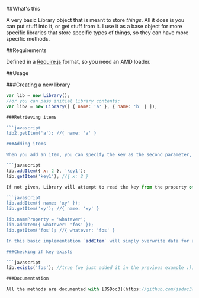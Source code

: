 ##What's this

A very basic Library object that is meant to store *things*. All it does is you can put stuff into it, or get stuff from it. I use it as a base object for more specific libraries that store specific types of things, so they can have more specific methods.

##Requirements

Defined in a [Require.js](http://requirejs.org/) format, so you need an AMD loader.

##Usage

###Creating a new library

```javascript
var lib = new Library();
//or you can pass initial library contents:
var lib2 = new Library([ { name: 'a' }, { name: 'b' } ]);

###Retrieving items

```javascript
lib2.getItem('a'); //{ name: 'a' }

###Adding items

When you add an item, you can specify the key as the second parameter, but it is optional. 

```javascript
lib.addItem({ x: 2 }, 'key1');
lib.getItem('key1'); //{ x: 2 }

If not given, Library will attempt to read the key from the property of item specified in `Library.nameProperty`. The default setting is `'name'`. See the following example:

```javascript
lib.addItem({ name: 'xy' });
lib.getItem('xy'); //{ name: 'xy' }

lib.nameProperty = 'whatever';
lib.addItem({ whatever: 'fos' });
lib.getItem('fos'); //{ whatever: 'fos' }

In this basic implementation `addItem` will simply overwrite data for a key that already exists.

###Checking if key exists

```javascript
lib.exists('fos'); //true (we just added it in the previous example :))

###Documentation

All the methods are documented with [JSDoc3](https://github.com/jsdoc3/jsdoc), you can find the generated HTML documentation in the **docs** folder.